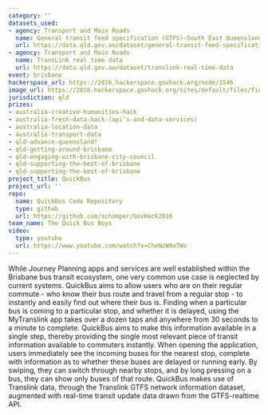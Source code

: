```yaml
---
category: ''
datasets_used:
- agency: Transport and Main Roads
  name: General transit feed specification (GTFS)—South East Queensland
  url: https://data.qld.gov.au/dataset/general-transit-feed-specification-gtfs-seq
- agency: Transport and Main Roads
  name: TransLink real time data
  url: https://data.qld.gov.au/dataset/translink-real-time-data
event: brisbane
hackerspace_url: https://2016.hackerspace.govhack.org/node/1546
image_url: https://2016.hackerspace.govhack.org/sites/default/files/field/image/quickbus2.png
jurisdiction: qld
prizes:
- australia-creative-humanities-hack
- australia-fresh-data-hack-(api’s-and-data-services)
- australia-location-data
- australia-transport-data
- qld-advance-queensland!
- qld-getting-around-brisbane
- qld-engaging-with-brisbane-city-council
- qld-supporting-the-best-of-brisbane
- qld-supporting-the-best-of-brisbane
project_title: QuickBus
project_url: ''
repo:
  name: QuickBus Code Repository
  type: github
  url: https://github.com/schomper/GovHack2016
team_name: The Quick Bus Boys
video:
  type: youtube
  url: https://www.youtube.com/watch?v=CheNzWAoTWs
---
```


While Journey Planning apps and services are well established within the Brisbane bus transit ecosystem, one very common use case is neglected by current systems. QuickBus aims to allow users who are on their regular commute - who know their bus route and travel from a regular stop - to instantly and easily find out where their bus is.
Finding when a particular bus is coming to a particular stop, and whether it is delayed, using the MyTranslink app takes over a dozen taps and anywhere from 30 seconds to a minute to complete. QuickBus aims to make this information available in a single step, thereby providing the single most relevant piece of transit information available to commuters instantly.
When opening the application, users immediately see the incoming buses for the nearest stop, complete with information as to whether these buses are delayed or running early. By swiping, they can switch through nearby stops, and by long pressing on a bus, they can show only buses of that route.
QuickBus makes use of Translink data, through the Translink GTFS network information dataset, augmented with real-time transit update data drawn from the GTFS-realtime API.
